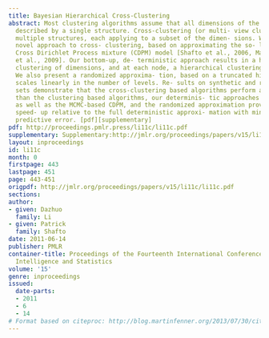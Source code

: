 ```yaml
---
title: Bayesian Hierarchical Cross-Clustering
abstract: Most clustering algorithms assume that all dimensions of the data can be
  described by a single structure. Cross-clustering (or multi- view clustering) allows
  multiple structures, each applying to a subset of the dimen- sions. We present a
  novel approach to cross- clustering, based on approximating the so- lution to a
  Cross Dirichlet Process mixture (CDPM) model [Shafto et al., 2006, Mans- inghka
  et al., 2009]. Our bottom-up, de- terministic approach results in a hierarchi- cal
  clustering of dimensions, and at each node, a hierarchical clustering of data points.
  We also present a randomized approxima- tion, based on a truncated hierarchy, that
  scales linearly in the number of levels. Re- sults on synthetic and real-world data
  sets demonstrate that the cross-clustering based algorithms perform as well or better
  than the clustering based algorithms, our determinis- tic approaches models perform
  as well as the MCMC-based CDPM, and the randomized approximation provides a remarkable
  speed- up relative to the full deterministic approxi- mation with minimal cost in
  predictive error. [pdf][supplementary]
pdf: http://proceedings.pmlr.press/li11c/li11c.pdf
supplementary: Supplementary:http://jmlr.org/proceedings/papers/v15/li11c/li11cSupple.pdf
layout: inproceedings
id: li11c
month: 0
firstpage: 443
lastpage: 451
page: 443-451
origpdf: http://jmlr.org/proceedings/papers/v15/li11c/li11c.pdf
sections: 
author:
- given: Dazhuo
  family: Li
- given: Patrick
  family: Shafto
date: 2011-06-14
publisher: PMLR
container-title: Proceedings of the Fourteenth International Conference on Artificial
  Intelligence and Statistics
volume: '15'
genre: inproceedings
issued:
  date-parts:
  - 2011
  - 6
  - 14
# Format based on citeproc: http://blog.martinfenner.org/2013/07/30/citeproc-yaml-for-bibliographies/
---
```

